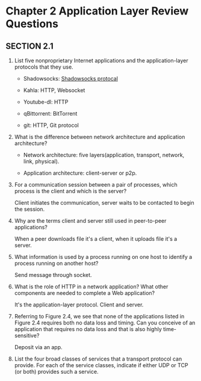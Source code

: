 # Chapter 2 Application Layer Review Questions

## SECTION 2.1

1. List five nonproprietary Internet applications and the application-layer protocols that they use.

    - Shadowsocks: [Shadowsocks protocal](https://shadowsocks.org/en/spec/Protocol.html)

    - Kahla: HTTP, Websocket

    - Youtube-dl: HTTP

    - qBittorrent: BitTorrent

    - git: HTTP, Git protocol

2. What is the difference between network architecture and application architecture?

    - Network architecture: five layers(application, transport, network, link, physical).

    - Application architecture: client-server or p2p.

3. For a communication session between a pair of processes, which process is the client and which is the server?

    Client initiates the communication, server waits to be contacted to begin the session.

4. Why are the terms client and server still used in peer-to-peer applications?

    When a peer downloads file it's a client, when it uploads file it's a server.

5. What information is used by a process running on one host to identify a process running on another host?

    Send message through socket.

6. What is the role of HTTP in a network application? What other components are needed to complete a Web application?

    It's the application-layer protocol. Client and server.

7. Referring to Figure 2.4, we see that none of the applications listed in Figure 2.4 requires both no data loss and timing. Can you conceive of an application that requires no data loss and that is also highly time-sensitive?

    Deposit via an app.

8. List the four broad classes of services that a transport protocol can provide. For each of the service classes, indicate if either UDP or TCP (or both) provides such a service.
